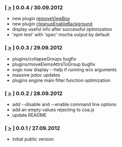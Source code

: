 ### [ [>](//github.com/deepsweet/svgo/tree/v0.0.4) ] 0.0.4 / 30.09.2012
* new plugin [removeViewBox](//github.com/deepsweet/svgo/blob/master/plugins/removeViewBox.js)
* new plugin [cleanupEnableBackground](//github.com/deepsweet/svgo/blob/master/plugins/cleanupEnableBackground.js)
* display useful info after successful optimization
* 'npm test' with 'spec' mocha output by default

### [ [>](//github.com/deepsweet/svgo/tree/v0.0.3) ] 0.0.3 / 29.09.2012
* plugins/collapseGroups bugfix
* plugins/moveElemsAttrsToGroup bugfix
* svgo now display --help if running w/o arguments
* massive jsdoc updates
* plugins engine main filter function optimization

### [ [>](//github.com/deepsweet/svgo/tree/v0.0.2) ] 0.0.2 / 28.09.2012
* add --disable and --enable command line options
* add an empty values rejecting to coa.js
* update README

### [ [>](//github.com/deepsweet/svgo/tree/v0.0.1) ] 0.0.1 / 27.09.2012
* initial public version
